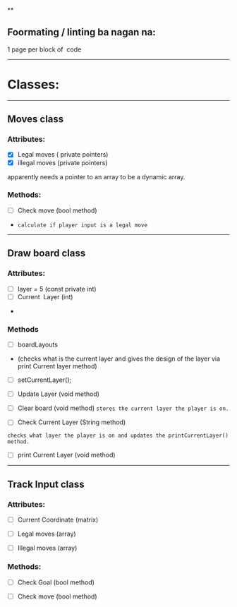 **

## Foormating / linting ba nagan na:

1 page per block of  code

--- 
  
# Classes:
---

## Moves class

### Attributes:
- [x]  Legal moves ( private pointers)
- [x]  illegal moves (private pointers)

apparently needs a pointer to an array to be a dynamic array.

### Methods: 
- [ ] Check move (bool method)
- `calculate if player input is a legal move`
  
---
## Draw board class

### Attributes:
- [ ] layer = 5 (const private int)
- [ ]  Current  Layer (int) 
-   
    
### Methods
- [ ] boardLayouts 
- (checks what is the current layer and gives the design of the layer via print Current layer method)

- [ ] setCurrentLayer();

- [ ] Update Layer (void method)
    
- [ ] Clear board (void method)
`stores the current layer the player is on.`

- [ ] Check Current Layer (String method) 
    

`checks what layer the player is on and updates the printCurrentLayer() method.`

- [ ] print Current Layer (void method)
    

  
---
## Track Input class

### Attributes:

-  [ ] Current Coordinate (matrix)
    
-  [ ] Legal moves (array)
    
-  [ ] Illegal moves (array)
    

### Methods:

- [ ] Check Goal (bool method)
    
-  [ ] Check move (bool method)
    

  
  
  
  
  
  
  
  
  
  
  
  
  
  
  
  


  

